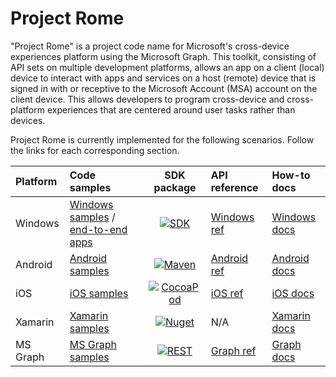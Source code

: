 # Project Rome

"Project Rome" is a project code name for Microsoft's cross-device experiences platform using the Microsoft Graph. This toolkit, consisting of API sets on multiple development platforms, allows an app on a client (local) device to interact with apps and services on a host (remote) device that is signed in with or receptive to the Microsoft Account (MSA) account on the client device. This allows developers to program cross-device and cross-platform experiences that are centered around user tasks rather than devices.

Project Rome is currently implemented for the following scenarios. Follow the links for each corresponding section.

[windows-sdk]:             https://developer.microsoft.com/en-us/windows/downloads
[windows-sdk-badge]:       https://img.shields.io/badge/sdk-Creators%20Update-brightgreen.svg?style=flat-square
[windows-sample]:          https://github.com/Microsoft/Windows-universal-samples/tree/master/Samples/RemoteSystems
[windows-apps]:            https://github.com/Microsoft/project-rome/tree/master/Windows/samples
[windows-ref]:             https://docs.microsoft.com/uwp/api/windows.system.remotesystems
[windows-docs]:            https://docs.microsoft.com/windows/uwp/launch-resume/connected-apps-and-devices

[xamarin-sdk]:             https://www.nuget.org/packages/Microsoft.ConnectedDevices.Xamarin.Droid
[xamarin-sdk-badge]:       https://img.shields.io/nuget/v/Microsoft.ConnectedDevices.Xamarin.Droid.svg?style=flat-square
[xamarin-sample]:          https://github.com/Microsoft/project-rome/tree/master/Xamarin/samples
[xamarin-docs]:            Xamarin/index.md

[ios-sdk]:                 https://cocoapods.org/?q=ProjectRomeSdk
[ios-sdk-badge]:           https://img.shields.io/cocoapods/v/ProjectRomeSdk.svg?style=flat-square
[ios-sample]:              https://github.com/Microsoft/project-rome/tree/master/iOS/sample 
[ios-ref]:                 iOS/api-reference/index.md
[ios-docs]:                iOS/how-to-guides/index.md

[android-sdk]:             https://bintray.com/projectrome/maven/public_sdk/_latestVersion
[android-sdk-badge]:       https://img.shields.io/bintray/v/projectrome/maven/public_sdk.svg?style=flat-square
[android-sample]:          https://github.com/Microsoft/project-rome/tree/master/Android/sample
[android-ref]:             Android/api-reference/index.md
[android-docs]:            Android/how-to-guides/index.md

[graph-sdk]:               https://developer.microsoft.com/graph/docs/api-reference/beta/resources/project_rome_overview
[graph-sdk-badge]:         https://img.shields.io/badge/REST-Beta-orange.svg?style=flat-square
[graph-sample]:            https://developer.microsoft.com/graph/code-samples-and-sdks
[graph-ref]:               https://developer.microsoft.com/graph/docs/api-reference/beta/resources/project_rome_overview 
[graph-docs]:              https://developer.microsoft.com/graph/docs/api-reference/beta/resources/project_rome_overview

Platform |  Code samples  |     SDK package    | API reference | How-to docs  |
:--------- | :---------- | :----------------: | :------- | :----------- |
Windows | [Windows samples][windows-sample] / [end-to-end apps][windows-apps] |  [![SDK][windows-sdk-badge]][windows-sdk]   | [Windows ref][windows-ref]  | [Windows docs][windows-docs] |
Android | [Android samples][android-sample] | [![Maven][android-sdk-badge]][android-sdk]  | [Android ref][android-ref] | [Android docs][android-docs] |
iOS | [iOS samples][ios-sample]  |     [![CocoaPod][ios-sdk-badge]][ios-sdk]  | [iOS ref][ios-ref]   | [iOS docs][ios-docs]         |
Xamarin | [Xamarin samples][xamarin-sample] |[![Nuget][xamarin-sdk-badge]][xamarin-sdk]   | N/A | [Xamarin docs][xamarin-docs]  |
MS Graph | [MS Graph samples][graph-sample]      |[![REST][graph-sdk-badge]][graph-sdk]            | [Graph ref][graph-ref]      | [Graph docs][graph-docs]  |

